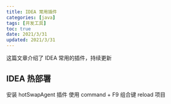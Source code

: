 ```yaml
---
title: IDEA 常用插件
categories: [java]
tags: [开发工具]
toc: true
date: 2021/3/31
updated: 2021/3/31
---
```


这篇文章介绍了 IDEA 常用的插件，持续更新

<!-- more -->

## IDEA 热部署

安装 hotSwapAgent 插件
使用 command + F9 组合键 reload 项目
